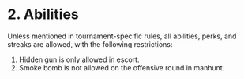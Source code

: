 # 2. Abilities

Unless mentioned in tournament-specific rules, all abilities, perks, and streaks are allowed, with the following restrictions:

1. Hidden gun is only allowed in escort.
2. Smoke bomb is not allowed on the offensive round in manhunt.

